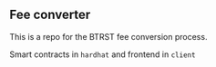 ## Fee converter

This is a repo for the BTRST fee conversion process.

Smart contracts in ```hardhat``` and frontend in ```client```
